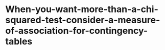 # When-you-want-more-than-a-chi-squared-test-consider-a-measure-of-association-for-contingency-tables